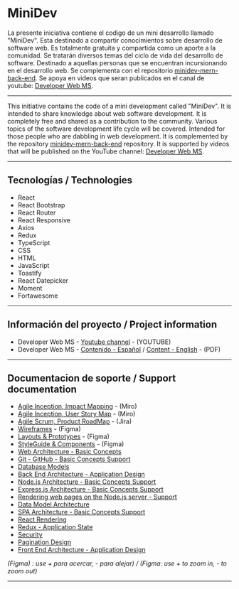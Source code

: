 # MiniDev

La presente iniciativa contiene el codigo de un mini desarrollo llamado "MiniDev". Esta destinado a compartir conocimientos sobre desarrollo de software web.   Es totalmente gratuita y compartida como un aporte a la comunidad. Se tratarán diversos temas del ciclo de vida del desarrollo de software. Destinado a aquellas personas que se encuentran incursionando en el desarrollo web.  Se complementa con el repositorio [minidev-mern-back-end](https://github.com/mspano-web/minidev-mern-back-end). Se apoya en videos que seran publicados en el canal de youtube:  [Developer Web MS](https://www.youtube.com/playlist?list=PLWnRJL1SdIiogd05dz8OLTEmFQNLMSfm2).

___

This initiative contains the code of a mini development called "MiniDev". It is intended to share knowledge about web software development. It is completely free and shared as a contribution to the community. Various topics of the software development life cycle will be covered. Intended for those people who are dabbling in web development. It is complemented by the repository [minidev-mern-back-end](https://github.com/mspano-web/minidev-mern-back-end) repository. It is supported by videos that will be published on the YouTube channel: [Developer Web MS](https://www.youtube.com/playlist?list=PLWnRJL1SdIiogd05dz8OLTEmFQNLMSfm2).

___

## Tecnologías / Technologies

* React
* React Bootstrap
* React Router
* React Responsive
* Axios
* Redux
* TypeScript
* CSS
* HTML
* JavaScript
* Toastify
* React Datepicker
* Moment
* Fortawesome

___

## Información del proyecto / Project information

* Developer Web MS - [Youtube channel](https://www.youtube.com/watch?v=GfBNp54iRaM&list=PLWnRJL1SdIiogd05dz8OLTEmFQNLMSfm2) - (YOUTUBE)
* Developer Web MS - [Contenido - Español](https://drive.google.com/file/d/16Z24Qi_nGPlYDa8ZwP4sW_PgvgHtlG6-/view?usp=sharing) / [Content - English](https://drive.google.com/file/d/1f8E40XHramQpNo2lte8Vsysk8vFBdh-v/view?usp=sharing) - (PDF) 

___

## Documentacion de soporte / Support documentation

* [Agile Inception, Impact Mapping](https://miro.com/app/board/o9J_l7FSPbs=/?invite_link_id=516590170232) - (Miro)
* [Agile Inception, User Story Map](https://miro.com/app/board/o9J_l7FNp3E=/?invite_link_id=887269165785) - (Miro)
* [Agile Scrum, Product RoadMap](https://drive.google.com/file/d/1ljGgMDOl8rEarrwNbsfjXj-_i0na8EG4/view?usp=sharing) - (Jira)
* [Wireframes](https://www.figma.com/file/qmoBmYWgD0C3zzdr6WSYXt/MiniDev?node-id=0%3A1) - (Figma)
* [Layouts & Prototypes](https://www.figma.com/file/qmoBmYWgD0C3zzdr6WSYXt/MiniDev?node-id=1%3A3) - (Figma)
* [StyleGuide & Components](https://www.figma.com/file/qmoBmYWgD0C3zzdr6WSYXt/MiniDev?node-id=1%3A2) - (Figma)
* [Web Architecture - Basic Concepts](https://drive.google.com/file/d/1y9Y_AazNY5vYFOfeEXC6ZGcdPH8X-Aq5/view?usp=sharing) 
* [Git - GitHub - Basic Concepts Support](https://drive.google.com/file/d/1U0fH3fZXgHWKqMn7Kb8y7aLG_tQ6hLEA/view?usp=sharing) 
* [Database Models](https://drive.google.com/file/d/11TC2_vS0F3lLVy5gOuVGtGguB220gLfP/view?usp=sharing) 
* [Back End Architecture - Application Design](https://drive.google.com/file/d/1yUYB-EvBQW6lwn3F6RbT4zsfD00WGfW_/view?usp=sharing) 
* [Node.js Architecture - Basic Concepts Support](https://drive.google.com/file/d/1k18lJ4dawecBGuMEp8rrOBCm7UG4siwd/view?usp=sharing) 
* [Express.js Architecture - Basic Concepts Support](https://drive.google.com/file/d/1AxPiYZRQJXSrkz4oa2zw1E-xWfCTIO--/view?usp=sharing) 
* [Rendering web pages on the Node.js server - Support](https://drive.google.com/file/d/1_cF4osMkeCAXGzg-epDb8dzh0LszKC45/view?usp=sharing) 
* [Data Model Architecture](https://drive.google.com/file/d/1fJDWsNLeJmI271Loxd0N5sRFw2xxjeFi/view?usp=sharing) 
* [SPA Architecture - Basic Concepts Support](https://drive.google.com/file/d/1oq49hQcsRCR2TkMp8Ps6HhGZfttYS05Y/view?usp=sharing) 
* [React Rendering](https://drive.google.com/file/d/1rOk0H8crhuZekEyHl6ixckiajSy5WHh2/view?usp=sharing) 
* [Redux - Application State](https://drive.google.com/file/d/11y64zMLttygPL0nwny4Tg7BtOyBCL3ZI/view?usp=sharing) 
* [Security](https://drive.google.com/file/d/16kvMAEMrwj-q-wOTvOztnjirC9JixGXz/view?usp=sharing)
* [Pagination Design](https://drive.google.com/file/d/16QKeOpYEZsthRci1gC-bKI7D3wOkqTNR/view?usp=sharing)
* [Front End Architecture - Application Design](https://drive.google.com/file/d/1J6U9dHXs7saHtsVqwVwGdJNnSfpUa9IT/view?usp=sharing)

*(Figma) : use + para acercar, - para alejar) / (Figma: use + to zoom in, - to zoom out)*



___
